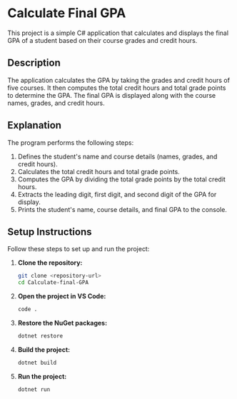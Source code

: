 # Calculate Final GPA

This project is a simple C# application that calculates and displays the final GPA of a student based on their course grades and credit hours.

## Description

The application calculates the GPA by taking the grades and credit hours of five courses. It then computes the total credit hours and total grade points to determine the GPA. The final GPA is displayed along with the course names, grades, and credit hours.

## Explanation

The program performs the following steps:
1. Defines the student's name and course details (names, grades, and credit hours).
2. Calculates the total credit hours and total grade points.
3. Computes the GPA by dividing the total grade points by the total credit hours.
4. Extracts the leading digit, first digit, and second digit of the GPA for display.
5. Prints the student's name, course details, and final GPA to the console.

## Setup Instructions

Follow these steps to set up and run the project:

1. **Clone the repository:**
   ```sh
   git clone <repository-url>
   cd Calculate-final-GPA

2. **Open the project in VS Code:**
    ```sh
    code .

3. **Restore the NuGet packages:**
    ```sh
    dotnet restore

4. **Build the project:**
    ```sh
    dotnet build

5. **Run the project:**
    ```sh
    dotnet run

